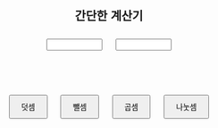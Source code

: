 
<html lang="en">
<head>
<meta charset="UTF-8">
<meta name="viewport" content="width=device-width, initial-scale=1.0">
<title>간단한 계산기</title>
<style>
    body {
        font-family: Arial, sans-serif;
        text-align: center;
    }
    input[type="number"] {
        width: 100px;
        margin: 10px;
    }
    button {
        padding: 10px 20px;
        margin: 10px;
        cursor: pointer;
    }
</style>
</head>
<body>

<h2>간단한 계산기</h2>
<input type="number" id="num1">
<input type="number" id="num2">

<br><br>

<button onclick="add()">덧셈</button>
<button onclick="subtract()">뺄셈</button>
<button onclick="multiply()">곱셈</button>
<button onclick="divide()">나눗셈</button>

<p id="result"></p>

<script>
    function add() {
        let num1 = parseFloat(document.getElementById('num1').value);
        let num2 = parseFloat(document.getElementById('num2').value);
        document.getElementById('result').innerHTML = num1 + num2;
    }

    function subtract() {
        let num1 = parseFloat(document.getElementById('num1').value);
        let num2 = parseFloat(document.getElementById('num2').value);
        document.getElementById('result').innerHTML = num1 - num2;
    }

    function multiply() {
        let num1 = parseFloat(document.getElementById('num1').value);
        let num2 = parseFloat(document.getElementById('num2').value);
        document.getElementById('result').innerHTML = num1 * num2;
    }

    function divide() {
        let num1 = parseFloat(document.getElementById('num1').value);
        let num2 = parseFloat(document.getElementById('num2').value);
        if (num2 === 0) {
            document.getElementById('result').innerHTML = "0으로 나눌 수 없습니다.";
        } else {
            document.getElementById('result').innerHTML = num1 / num2;
        }
    }
</script>

</body>
</html>
